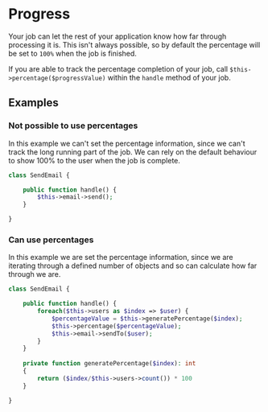 # Progress

Your job can let the rest of your application know how far through processing it is. This isn't always possible, so by default the percentage will be set to `100%` when the job is finished.

If you are able to track the percentage completion of your job, call `$this->percentage($progressValue)` within the `handle` method of your job.


## Examples

### Not possible to use percentages

In this example we can't set the percentage information, since we can't track the long running part of the job. We can rely on the default behaviour to show 100% to the user when the job is complete.

```php
class SendEmail {

    public function handle() {
        $this->email->send();
    }

}
```

### Can use percentages

In this example we are set the percentage information, since we are iterating through a defined number of objects and so can calculate how far through we are.

```php
class SendEmail {

    public function handle() {
        foreach($this->users as $index => $user) {
            $percentageValue = $this->generatePercentage($index);
            $this->percentage($percentageValue);
            $this->email->sendTo($user);
        }
    }
    
    private function generatePercentage($index): int
    {
        return ($index/$this->users->count()) * 100
    }

}
```
